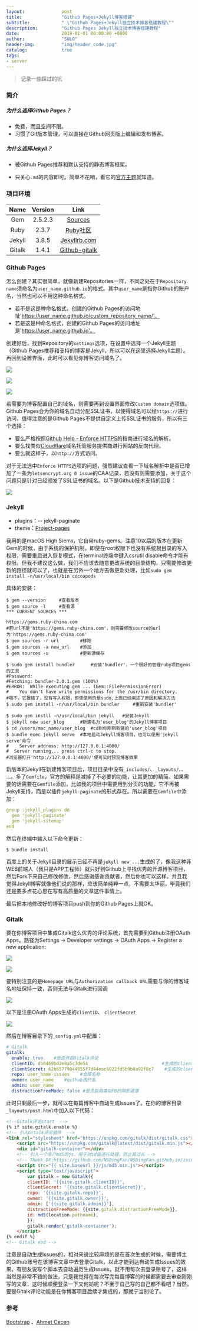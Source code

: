 ```yaml
---
layout:              post
title:               "Github Pages+Jekyll博客搭建"
subtitle:            " \"Github Pages+Jekyll独立技术博客搭建教程\""
description:         "Github Pages Jekyll独立技术博客搭建教程"
date:                2019-01-01 00:00:00 +0800
author:              "SNLO"
header-img:          "img/header_code.jpg"
catalog:             true
tags:
- server
---
```


> 记录一些踩过的坑

### 简介

##### 为什么选择Github Pages？

- 免费，而且空间不限。
- 习惯了Git版本管理，可以直接在Github网页版上编辑和发布博客。

##### 为什么选择Jekyll？

- 被Github Pages推荐和默认支持的静态博客框架。

- 只关心`.md`的内容即可。简单不花哨，看它的<a href= "http://jekyllthemes.org/" target="_blank">官方主题</a>就知道。

### 项目环境

|  Name  | Version |                             Link                             |
| :----: | :-----: | :----------------------------------------------------------: |
|  Gem   | 2.5.2.3 | <a href= "https://gems.ruby-china.com" target="_blank">Sources</a> |
|  Ruby  |  2.3.7  | <a href= "https://www.ruby-lang.org/zh_cn/community/" target="_blank">Ruby社区</a> |
| Jekyll |  3.8.5  | <a href= "https://jekyllrb.com" target="_blank">Jekyllrb.com</a> |
| Gitalk |  1.4.1  | <a href= "https://gitalk.github.io" target="_blank">Github-gitalk</a> |

### Github Pages

怎么创建？其实很简单，就像新建Repositories一样，不同之处在于`Repository name`须命名为`user_name.github.io`的格式。其中`user_name`是指你Github的账户名，当然也可以不用这种命名格式。

- 若不是这是种命名格式，创建的Github Pages的访问地址'https://user_name.github.io/custom_repository_name/'。
- 若是这是种命名格式，创建的Github Pages的访问地址是'https://user_name.github.io'。

创建好后，找到Repository的`settings`选项，在设置中选择一个Jekyll主题（Github Pages推荐和支持的博客是Jekyll，所以可以在这里选择Jekyll主题）。再回到设置界面，此时可以看见你博客访问域名了。

![](https://snlo.app/img/blog_img/190101/1.jpg)

![](https://snlo.app/img/blog_img/190101/2.jpg)

![](https://snlo.app/img/blog_img/190101/3.jpg)

若需要为博客配置自己的域名，则需要再到设置界面修改`Custom domain`选项值。Github Pages会为你的域名自动分配SSL证书，以使得域名可以经`https://`进行访问，值得注意的是Github Pages不提供自定义上传SSL证书的服务，所以有三个选择：

- 要么严格按照<a href= "https://help.github.com/articles/securing-your-github-pages-site-with-https/" target="_blank">Github Help - Enforce HTTPS</a>的指南进行域名的解析。
- 要么找类似<a href= "https://dash.cloudflare.com/" target="_blank">Cloudflare</a>域名托管服务提供商进行网站的反向代理。
- 要么就这样子，以`http://`方式访问。

对于无法选中`Enforce HTTPS`选项的问题，强烈建议查看一下域名解析中是否已增加了一条为`letsencrypt.org 0 issue`的CAA记录，若没有则需要添加，关于这个问题只是针对已经颁发了SSL证书的域名。以下是Github技术支持的回复：

![](https://snlo.app/img/blog_img/190101/5.jpg)

### Jekyll

- plugins：-- jekyll-paginate
- theme：<a href= "http://jekyllthemes.org/themes/project-pages/" target="_blank">Project-pages</a>

我用的是macOS High Sierra，它自带ruby-gems。注意10以后的版本在更新Gem的时候，由于系统的保护机制，即使在root权限下也没有系统根目录的写入权限，需要重启进入恢复模式，在terminal终端中键入csrutil disable命令才能有权限。但我不建议这么做，我们不应该去随意更改系统的目录结构，只需要修改更新的路径就可以了，也就是在另外一个地方去做更新处理，比如`sudo gem install -n/usr/local/bin cocoapods`

具体的安装：

```shell
$ gem --version		#查看版本
$ gem source -l		#查看源
*** CURRENT SOURCES ***

https://gems.ruby-china.com
#若url不是'https://gems.ruby-china.com'，则需要修改source的url为'https://gems.ruby-china.com'
$ gem sources -r url		#移除
$ gem sources -a new_url	#添加
$ gem sources -u			#更新源缓存

$ sudo gem install bundler		#安装'bundler'，一个很好的管理ruby项目gems的工具
#Password:
#Fetching: bundler-2.0.1.gem (100%)
#ERROR:  While executing gem ... (Gem::FilePermissionError)
#    You don't have write permissions for the /usr/bin directory.
#哦不，它报错了，没有写入权限，即使使用的是sudo,上面已经阐述了原因和解决方法
$ sudo gem install -n/usr/local/bin bundler 	#重新安装'bundler'

$ sudo gem instll -n/usr/local/bin jekyll 	#安装Jekyll
$ jekyll new user_blog		#新建名为'user_blog'的Jekyll博客项目
$ cd /users/mac_name/user_blog 	#cd到你刚刚新建的'user_blog'项目
$ bundle exec jekyll serve	#本地启动Jekyll博客项目，也可以使用'jekyll serve'命令
#    Server address: http://127.0.0.1:4000/
#  Server running... press ctrl-c to stop.
#浏览器打开'http://127.0.0.1:4000/'便可实时预览博客效果
```

新版本的Jekyll在新建博客项目后，项目目录中没有`_includes/`、`_layouts/`... …。多了`Gemfile`，官方的解释是减掉了不必要的功能，让其更加的精简。如果需要的话需要在`Gemfile`添加，比如我的项目中需要用到分页的功能，它不再被Jekyll支持，而是以插件`jekyll-paginate`的形式存在。所以需要在`Gemfile`中添加：

```yaml
group :jekyll_plugins do
  gem 'jekyll-paginate'
  gem 'jekyll-sitemap'
end
```

然后在终端中输入以下命令更新：

```shell
$ bundle install
```

百度上的关于Jekyll目录的展示已经不再是`jekyll new ...`生成的了，像我这种非WEB前端人（我只是APP工程师）就只好到Github上寻找优秀的开源博客项目，然后Fork下来自己修改修改，然后感谢感谢贡献者，然后你也可以这样。并且我觉得Jekyll博客就像他们说的那样，应该简单纯粹一点，不需要太华丽，毕竟我们还是要多点花心思在写有高质量的文章这件事情上。

最后把本地修改好的博客项目push到你的Github Pages上就OK。

### Gitalk

要在你博客项目中集成Gitalk这么优秀的评论系统，首先需要到Github注册OAuth Apps。路径为Settings -> Developer settings -> OAuth Apps -> Register a new application:

![](https://snlo.app/img/blog_img/190101/6.jpg)

![](https://snlo.app/img/blog_img/190101/7.jpg)

要特别注意的是`Homepage URL`与`Authorization callback URL`需要与你的博客域名地址保持一致，否则无法与Gitalk进行回调

![](https://snlo.app/img/blog_img/190101/8.jpg)

以下是注册OAuth Apps生成的`clientID`、 `clientSecret`

![](https://snlo.app/img/blog_img/190101/9.jpg)

然后在博客目录下的`_config.yml`中配置：

```yaml
# Gitalk
gitalk: 
  enable: true    #是否开启Gitalk评论
  clientID: db0469bd2e8a5c7de54                            #生成的clientID
  clientSecret: 62b65779044955f7d44eac6022fd5b9b8a92f8c7    #生成的clientSecret
  repo: user_name-issues    #仓库名称
  owner: user_name    #github用户名
  admin: user_name
  distractionFreeMode: false #是否启用类似FB的阴影遮罩

```

此时只剩最后一步，就可以在每篇博客中自动生成Issues了。在你的博客目录`_layouts/post.html`中加入以下代码：

```html
<!--Gitalk评论start  -->
{% if site.gitalk.enable %}
<!-- 引入Gitalk评论插件  -->
<link rel="stylesheet" href="https://unpkg.com/gitalk/dist/gitalk.css">
    <script src="https://unpkg.com/gitalk@latest/dist/gitalk.min.js"></script>
    <div id="gitalk-container"></div>
    <!-- 引入一个生产md5的js，用于对id值进行处理，防止其过长 -->
    <!-- Thank DF:https://github.com/NSDingFan/NSDingFan.github.io/issues/3#issuecomment-407496538 -->
    <script src="{{ site.baseurl }}/js/md5.min.js"></script>
    <script type="text/javascript">
        var gitalk = new Gitalk({
        clientID: '{{site.gitalk.clientID}}',
        clientSecret: '{{site.gitalk.clientSecret}}',
        repo: '{{site.gitalk.repo}}',
        owner: '{{site.gitalk.owner}}',
        admin: ['{{site.gitalk.admin}}'],
        distractionFreeMode: {{site.gitalk.distractionFreeMode}},
        id: md5(location.pathname),
        });
        gitalk.render('gitalk-container');
    </script>
{% endif %}
<!-- Gitalk end -->
```

注意是自动生成Issues的，相对来说比较麻烦的是在首次生成的时候，需要博主的Github账号在该博客文章中去登录Gitalk，以此才能到达自动生成Issues的效果。有朋友说写个脚本去自动遍历生成Issues，就不用每次去登录账号了，这样当然是非常不错的做法，只是我觉得在每次写完每篇博客的时候都需要去审查刚刚写的文章，这时候顺便登录一下又何妨呢？不至于自己写的自己都不看吧？当然，要是Gitalk评论功能是在你博客项目后续才集成的，那就宁当别论了。

### 参考

<a href= "http://www.bootcss.com" target="_blank">Bootstrap</a> 、<a href= "https://github.com/ahmetcecen" target="_blank">Ahmet Cecen</a>

